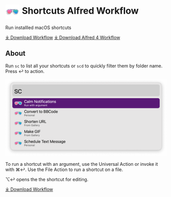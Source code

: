# <img src='Workflow/icon.png' width='45' align='center' alt='icon'> Shortcuts Alfred Workflow

Run installled macOS shortcuts

<a href='https://github.com/alfredapp/shortcuts-workflow/releases/latest/download/Shortcuts.alfredworkflow'>⤓ Download Workflow</a>
<a href='https://github.com/alfredapp/shortcuts-workflow/releases/download/2022.7/Shortcuts.alfredworkflow'>⤓ Download Alfred 4 Workflow</a>

## About

Run `sc` to list all your shortcuts or `scd` to quickly filter them by folder name. Press ↩ to action.

![Alfred search for sc](Workflow/images/about/sc.png)

To run a shortcut with an argument, use the Universal Action or invoke it with ⌘↩. Use the File Action to run a shortcut on a file.

⌥↩ opens the the shortcut for editing.

<a href='https://github.com/alfredapp/shortcuts-workflow/releases/latest/download/Shortcuts.alfredworkflow'>⤓ Download Workflow</a>
